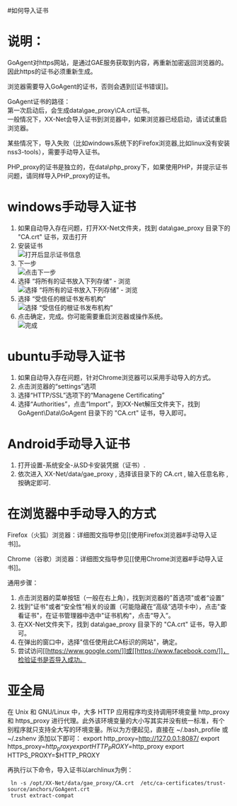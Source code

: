 #如何导入证书

说明：
======== 
GoAgent对https网站，是通过GAE服务获取到内容，再重新加密返回浏览器的。  
因此https的证书必须重新生成。 

浏览器需要导入GoAgent的证书，否则会遇到[[证书错误]]。  

GoAgent证书的路径：  
 第一次启动后，会生成data\gae_proxy\CA.crt证书。  
 一般情况下，XX-Net会导入证书到浏览器中，如果浏览器已经启动，请试试重启浏览器。  

 某些情况下，导入失败（比如windows系统下的Firefox浏览器,比如linux没有安装nss3-tools），需要手动导入证书。  

PHP_proxy的证书是独立的，在data\php_proxy下，如果使用PHP，并提示证书问题，请同样导入PHP_proxy的证书。  

# windows手动导入证书
1. 如果自动导入存在问题，打开XX-Net文件夹，找到 data\gae_proxy 目录下的 "CA.crt" 证书，双击打开
2. 安装证书<br>
![打开后显示证书信息](http://image17.poco.cn/mypoco/myphoto/20150516/11/17431385420150516111506097.png)
3. 下一步<br>
![点击下一步](http://image17.poco.cn/mypoco/myphoto/20150516/11/17431385420150516111607063.png)
4. 选择 “将所有的证书放入下列存储” - 浏览<br>
![选择 “将所有的证书放入下列存储” - 浏览](http://image17.poco.cn/mypoco/myphoto/20150516/11/17431385420150516111634031.png)
5. 选择 “受信任的根证书发布机构”<br>
![选择 “受信任的根证书发布机构”](http://image17.poco.cn/mypoco/myphoto/20150516/11/1743138542015051611165202.png)
6. 点击确定，完成。你可能需要重启浏览器或操作系统。<br>
![完成](http://image17.poco.cn/mypoco/myphoto/20150516/11/17431385420150516111732088.png)

# ubuntu手动导入证书
1. 如果自动导入存在问题，针对Chrome浏览器可以采用手动导入的方式。
2. 点击浏览器的“settings”选项
3. 选择“HTTP/SSL”选项下的“Managene Certificating”
4. 选择“Authorities”，点击“Import”，到XX-Net解压文件夹下，找到 GoAgent\Data\GoAgent 目录下的 "CA.crt" 证书，导入即可。

# Android手动导入证书
1. 打开设置-系统安全-从SD卡安装凭据（证书）.
2. 依次进入 XX-Net/data/gae_proxy , 选择该目录下的 CA.crt , 输入任意名称 , 按确定即可. 

# 在浏览器中手动导入的方式

Firefox（火狐）浏览器：详细图文指导参见[[使用Firefox浏览器#手动导入证书]]。

Chrome（谷歌）浏览器：详细图文指导参见[[使用Chrome浏览器#手动导入证书]]。

通用步骤：

1. 点击浏览器的菜单按钮（一般在右上角），找到浏览器的"首选项"或者“设置”
2. 找到"证书"或者“安全性”相关的设置（可能隐藏在“高级”选项卡中），点击"查看证书"，在证书管理器中选中"证书机构"，点击“导入”。
3. 在XX-Net文件夹下，找到 data\gae_proxy 目录下的 "CA.crt" 证书，导入即可。
4. 在弹出的窗口中，选择"信任使用此CA标识的网站"，确定。
5. 尝试访问[[https://www.google.com/]]或[[https://www.facebook.com/]]，检验证书是否导入成功。

# 亚全局
 在 Unix 和 GNU/Linux 中，大多 HTTP 应用程序均支持调用环境变量 http_proxy 和 https_proxy 进行代理。此外该环境变量的大小写其实并没有统一标准，有个别程序就只支持全大写的环境变量。所以为方便起见，直接在 ~/.bash_profile 或 ~/.zshenv 添加以下即可： 
   export http_proxy=http://127.0.0.1:8087/
   export https_proxy=$http_proxy
   export HTTP_PROXY=$http_proxy
   export HTTPS_PROXY=$HTTP_PROXY

 再执行以下命令，导入证书以archlinux为例：
```
 ln -s /opt/XX-Net/data/gae_proxy/CA.crt  /etc/ca-certificates/trust-source/anchors/GoAgent.crt
 trust extract-compat
```
 